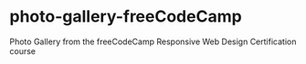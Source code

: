 # photo-gallery-freeCodeCamp
 Photo Gallery from the freeCodeCamp Responsive Web Design Certification course
